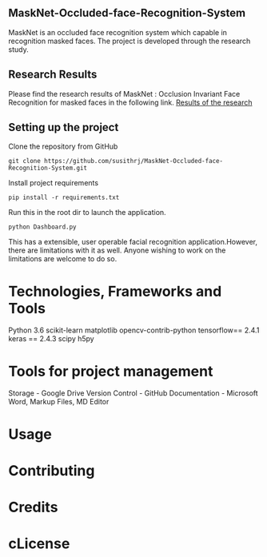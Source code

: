 ## MaskNet-Occluded-face-Recognition-System
MaskNet is an occluded face recognition system which capable in recognition masked faces. The  project is developed through the research study. 

## Research Results
Please find the research results of MaskNet : Occlusion Invariant Face Recognition for masked faces in the following link. [Results of the research](https://www.researchgate.net/project/Face-Mask-Invariant-Face-Recognition-with-Identity-Verification)

## Setting up the project 
Clone the repository from GitHub

	git clone https://github.com/susithrj/MaskNet-Occluded-face-Recognition-System.git

Install project requirements

	pip install -r requirements.txt

Run this in the root dir to launch the application.

	python Dashboard.py

This has a extensible, user operable facial recognition application.However, there are limitations with it as well. Anyone wishing to work on the limitations are welcome to do so.

# Technologies, Frameworks and Tools
Python 3.6
scikit-learn
matplotlib
opencv-contrib-python
tensorflow== 2.4.1
keras == 2.4.3
scipy
h5py

# Tools for project management
Storage - Google Drive
Version Control - GitHub
Documentation - Microsoft Word, Markup Files, MD Editor

# Usage
# Contributing
# Credits
# cLicense

